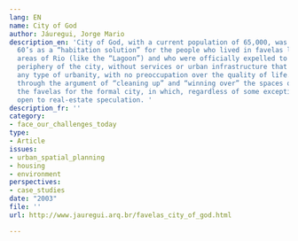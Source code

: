 ```yaml
---
lang: EN
name: City of God
author: Jáuregui, Jorge Mario
description_en: 'City of God, with a current population of 65,000, was born in the
  60’s as a “habitation solution” for the people who lived in favelas located in wealthy
  areas of Rio (like the “Lagoon”) and who were officially expelled to move to the
  periphery of the city, without services or urban infrastructure that could create
  any type of urbanity, with no preoccupation over the quality of life. All this,
  through the argument of “cleaning up” and “winning over” the spaces occupied by
  the favelas for the formal city, in which, regardless of some exceptions, they were
  open to real-estate speculation. '
description_fr: ''
category:
- face_our_challenges_today
type:
- Article
issues:
- urban_spatial_planning
- housing
- environment
perspectives:
- case_studies
date: "2003"
file: ''
url: http://www.jauregui.arq.br/favelas_city_of_god.html

---
```

